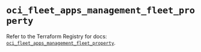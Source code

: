 # `oci_fleet_apps_management_fleet_property`

Refer to the Terraform Registry for docs: [`oci_fleet_apps_management_fleet_property`](https://registry.terraform.io/providers/oracle/oci/6.18.0/docs/resources/fleet_apps_management_fleet_property).
